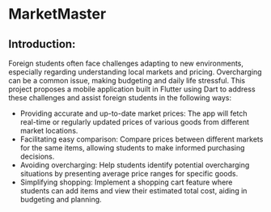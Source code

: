 # MarketMaster
## Introduction:

Foreign students often face challenges adapting to new environments, especially regarding understanding local markets and pricing. Overcharging can be a common issue, making budgeting and daily life stressful. This project proposes a mobile application built in Flutter using Dart to address these challenges and assist foreign students in the following ways:
- Providing accurate and up-to-date market prices: The app will fetch real-time or regularly updated prices of various goods from different market locations.
- Facilitating easy comparison: Compare prices between different markets for the same items, allowing students to make informed purchasing decisions.
- Avoiding overcharging: Help students identify potential overcharging situations by presenting average price ranges for specific goods.
- Simplifying shopping: Implement a shopping cart feature where students can add items and view their estimated total cost, aiding in budgeting and planning.
